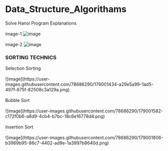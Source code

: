 # Data_Structure_Algorithams
Solve Hanoi Program Explanations
<br>
<br>image-1
![image](https://user-images.githubusercontent.com/78686290/178814865-fbe0d416-993e-4ef6-a559-8641e7ad6937.png)
<br>
<br>image-2
![image](https://user-images.githubusercontent.com/78686290/178814942-cd75e33e-32aa-4843-ac73-dbd8ad13a86c.png)

<h3>SORTING TECHNICS </h3>
Selection Sorting
<br>
<br>
![image](https://user-images.githubusercontent.com/78686290/179001434-a29e5a99-1ad5-497f-875f-82508c3a129a.png)
<br>
<br>
Bubble Sort
<br>
<br>
![image](https://user-images.githubusercontent.com/78686290/179001582-c172f0b6-a8d9-4cb4-b7bc-18c6e16778d4.png)
<br>
<br>
Insertion Sort
<br>
<br>
![image](https://user-images.githubusercontent.com/78686290/179001806-b3969b95-86c7-4402-ad9e-1a3997b8640d.png)
<br>
<br>
